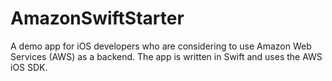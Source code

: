# AmazonSwiftStarter
A demo app for iOS developers who are considering to use Amazon Web Services (AWS) as a backend. The app is written in Swift and uses the AWS iOS SDK. 

